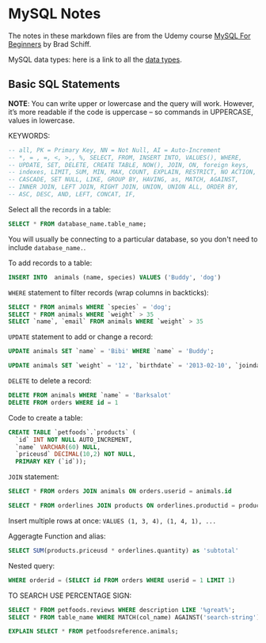 # MySQL Notes

The notes in these markdown files are from the Udemy course [MySQL For Beginners](https://www.udemy.com/course/mysql-for-beginners-real-database-experience-real-fast/) by Brad Schiff.

MySQL data types: here is a link to all the [data types](https://dev.mysql.com/doc/refman/8.0/en/ 'MySQL Data Types').

## Basic SQL Statements

**NOTE**: You can write upper or lowercase and the query will work. However, it’s more readable if the code is uppercase – so commands in UPPERCASE, values in lowercase.

KEYWORDS:

```sql
-- all, PK = Primary Key, NN = Not Null, AI = Auto-Increment
-- *, = , =, <, >,, %, SELECT, FROM, INSERT INTO, VALUES(), WHERE,
-- UPDATE, SET, DELETE, CREATE TABLE, NOW(), JOIN, ON, foreign keys,
-- indexes, LIMIT, SUM, MIN, MAX, COUNT, EXPLAIN, RESTRICT, NO ACTION,
-- CASCADE, SET NULL, LIKE, GROUP BY, HAVING, as, MATCH, AGAINST,
-- INNER JOIN, LEFT JOIN, RIGHT JOIN, UNION, UNION ALL, ORDER BY,
-- ASC, DESC, AND, LEFT, CONCAT, IF,
```

Select all the records in a table:

```sql
SELECT * FROM database_name.table_name;
```

You will usually be connecting to a particular database, so you don't need to include `database_name.`.

To add records to a table:

```sql
INSERT INTO  animals (name, species) VALUES ('Buddy', 'dog')
```

`WHERE` statement to filter records (wrap columns in backticks):

```sql
SELECT * FROM animals WHERE `species` = 'dog';
SELECT * FROM animals WHERE `weight` > 35
SELECT `name`, `email` FROM animals WHERE `weight` > 35
```

`UPDATE` statement to add or change a record:

```sql
UPDATE animals SET `name` = 'Bibi' WHERE `name` = 'Buddy';

UPDATE animals SET `weight` = '12', `birthdate` = '2013-02-10', `joindate` = '2018-01-01', `email` = 'meow@cats.com' WHERE `id` = 1;
```

`DELETE` to delete a record:

```sql
DELETE FROM animals WHERE `name` = 'Barksalot'
DELETE FROM orders WHERE id = 1
```

Code to create a table:

```sql
CREATE TABLE `petfoods`.`products` (
  `id` INT NOT NULL AUTO_INCREMENT,
  `name` VARCHAR(60) NULL,
  `priceusd` DECIMAL(10,2) NOT NULL,
  PRIMARY KEY (`id`));
```

`JOIN` statement:

```sql
SELECT * FROM orders JOIN animals ON orders.userid = animals.id

SELECT * FROM orderlines JOIN products ON orderlines.productid = products.id WHERE orderid = 1
```

Insert multiple rows at once: `VALUES (1, 3, 4), (1, 4, 1), ...`

Aggeragte Function and alias:

```sql
SELECT SUM(products.priceusd * orderlines.quantity) as 'subtotal'
```

Nested query:

```sql
WHERE orderid = (SELECT id FROM orders WHERE userid = 1 LIMIT 1)
```

TO SEARCH USE PERCENTAGE SIGN:

```sql
SELECT * FROM petfoods.reviews WHERE description LIKE '%great%';
SELECT * FROM table_name WHERE MATCH(col_name) AGAINST('search-string')
```

```sql
EXPLAIN SELECT * FROM petfoodsreference.animals;
```

```sql

```

